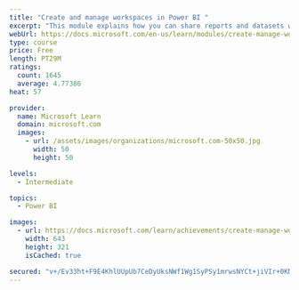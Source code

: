 ```yaml
---
title: "Create and manage workspaces in Power BI "
excerpt: "This module explains how you can share reports and datasets with your users and how to create a deployment strategy that makes sense for you and your organization. Furthermore, you will learn about data lineage in Microsoft Power BI."
webUrl: https://docs.microsoft.com/en-us/learn/modules/create-manage-workspaces-power-bi/
type: course
price: Free
length: PT29M
ratings:
  count: 1645
  average: 4.77386
heat: 57

provider:
  name: Microsoft Learn
  domain: microsoft.com
  images:
    - url: /assets/images/organizations/microsoft.com-50x50.jpg
      width: 50
      height: 50

levels:
  - Intermediate

topics:
  - Power BI

images:
  - url: https://docs.microsoft.com/learn/achievements/create-manage-workspaces-power-bi-social.png
    width: 643
    height: 321
    isCached: true

secured: "v+/Ev33ht+F9E4KhlUUpUb7CeDyUksNWf1Wg1SyPSy1mrwsNYCt+jiVIr+0KMLkPfjdDDhzWNNxgUBksLGyd+UiaHlZ6tfgS1kTdSCbY2JMMFXFKyeCu4zMWO4tUGxxpfybQy2/KbR/egoW9chjMrOkSfW3HYk65WhnLqPMv0XdY8ZYYNSj6lKNqb2Lf9LZavNGYAJF6cugT4S9GKfz69bsUCNL1nL5jYgg/dzzAQ7C8XuaWAlSoPibaynadL8VJloc+bRtM/tCFLsiNSs9SpOYREjk/tjdrTRQ0xIvZdvlx+/qar8OHpyeQqiucjag7EpKp2jxCXw7skfM/FSBJe9R2qVoiIrr01otmtpYnWidJPTsp1S/3rnXb0A9/Mh3blxIgfVxN5Zrf26H/9XNNAXejRp1PIVpXAMtSN/Fk38s=;8bOjPZXMXzfotYMU5aLpAQ=="
---
```


